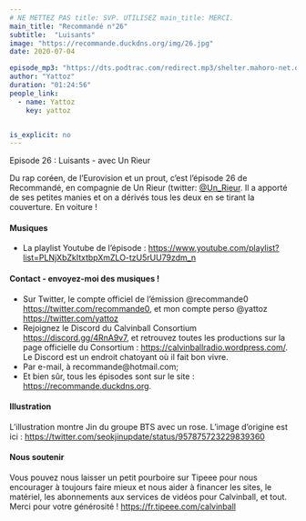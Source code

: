 ```yaml
---
# NE METTEZ PAS title: SVP. UTILISEZ main_title: MERCI.
main_title: "Recommandé n°26"
subtitle:  "Luisants"
image: "https://recommande.duckdns.org/img/26.jpg"
date: 2020-07-04

episode_mp3: "https://dts.podtrac.com/redirect.mp3/shelter.mahoro-net.org/~yattoz/recommande/episodes/episode26.mp3"
author: "Yattoz"
duration: "01:24:56"
people_link: 
  - name: Yattoz
    key: yattoz


is_explicit: no
---
```


<PodcastHeader/>

<!-- ECRIRE LA DESCRIPTION DE L'EPISODE SOUS CETTE LIGNE -->


 Episode 26 : Luisants - avec Un Rieur 

<p>Du rap coréen, de l’Eurovision et un prout, c’est l’épisode 26 de Recommandé, en compagnie de Un Rieur (twitter: <a href="https://twitter.com/Un_Rieur" rel="nofollow">@Un_Rieur</a>. Il a apporté de ses petites manies et on a dérivés tous les deux en se tirant la couverture. En voiture !</p>

<h4>Musiques</h4>

<ul>
  <li>La playlist Youtube de l’épisode : <a href="https://www.youtube.com/playlist?list=PLNjXbZkItxtbpXmZLO-tzU5rUU79zdm_n" rel="nofollow">https://www.youtube.com/playlist?list=PLNjXbZkItxtbpXmZLO-tzU5rUU79zdm_n</a></li>
</ul>

<h4>Contact - envoyez-moi des musiques !</h4>

<ul>
  <li>Sur Twitter, le compte officiel de l’émission @recommande0 <a href="https://twitter.com/recommande0" rel="nofollow">https://twitter.com/recommande0</a>, et mon compte perso @yattoz <a href="https://twitter.com/yattoz" rel="nofollow">https://twitter.com/yattoz</a></li>
  <li>Rejoignez le Discord du Calvinball Consortium <a href="https://discord.gg/4RnA9v7" rel="nofollow">https://discord.gg/4RnA9v7</a>, et retrouvez toutes les productions sur la page officielle du Consortium : <a href="https://calvinballradio.wordpress.com/" rel="nofollow">https://calvinballradio.wordpress.com/</a>. Le Discord est un endroit chatoyant où il fait bon vivre.</li>
  <li>Par e-mail, à recommande@hotmail.com;</li>
  <li>Et bien sûr, tous les épisodes sont sur le site : <a href="https://recommande.duckdns.org" rel="nofollow">https://recommande.duckdns.org</a>.</li>
</ul>

<h4>Illustration</h4>

<p>L’illustration montre Jin du groupe BTS avec un rose. L’image d’origine est ici : <a href="https://twitter.com/seokjinupdate/status/957875723229839360" rel="nofollow">https://twitter.com/seokjinupdate/status/957875723229839360</a></p>

<h4>Nous soutenir</h4>

<p>Vous pouvez nous laisser un petit pourboire sur Tipeee pour nous encourager à toujours faire mieux et nous aider à financer les sites, le matériel, les abonnements aux services de vidéos pour Calvinball, et tout. Merci pour votre générosité ! <a href="https://fr.tipeee.com/calvinball" rel="nofollow">https://fr.tipeee.com/calvinball</a></p>



